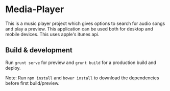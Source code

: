 # Media-Player

This is a music player project which gives options to search for audio songs and play a preview. This application can be used both for desktop and mobile devices. This uses apple's itunes api.

## Build & development

Run `grunt serve` for preview and `grunt build` for a production build and deploy.

Note: Run `npm install` and `bower install` to download the dependencies before first build/preview.
